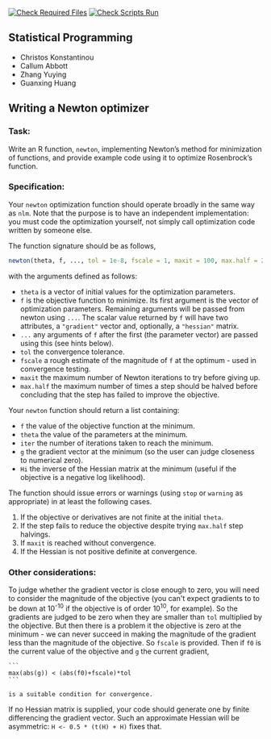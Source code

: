 [![Check Required Files](https://github.com/statprog-s1-2020/hw03_tut01_team08/workflows/Check%20Required%20Files/badge.svg)](https://github.com/statprog-s1-2020/hw03_tut01_team08/actions?query=workflow:%22Check%20Required%20Files%22) [![Check Scripts Run](https://github.com/statprog-s1-2020/hw03_tut01_team08/workflows/Check%20Scripts%20Run/badge.svg)](https://github.com/statprog-s1-2020/hw03_tut01_team08/actions?query=workflow:%22Check%20Scripts%20Run%22)


Statistical Programming 
---------

* Christos Konstantinou 
* Callum Abbott 
* Zhang Yuying 
* Guanxing Huang 


## Writing a Newton optimizer

### Task:

Write an R function, `newton`, implementing Newton’s method for minimization of functions, and provide example code using it to optimize Rosenbrock’s function.

### Specification: 

Your `newton` optimization function should operate broadly in the same way as `nlm`. Note that the purpose is to have an independent implementation: you must code the optimization yourself, not simply call optimization code written by someone else. 

The function signature should be as follows,
```r
newton(theta, f, ..., tol = 1e-8, fscale = 1, maxit = 100, max.half = 20)
```
with the arguments defined as follows:

* `theta` is a vector of initial values for the optimization parameters.
* `f` is the objective function to minimize. Its first argument is the vector of optimization parameters. Remaining arguments will be passed from newton using `...`. The scalar value returned by `f` will have two attributes, a `"gradient"` vector and, optionally, a `"hessian"` matrix.
* `...` any arguments of `f` after the first (the parameter vector) are passed using this (see hints below). 
* `tol` the convergence tolerance.
* `fscale` a rough estimate of the magnitude of `f` at the optimum - used in convergence testing.
* `maxit` the maximum number of Newton iterations to try before giving up.
* `max.half` the maximum number of times a step should be halved before concluding that the step has failed to improve the objective.


Your `newton` function should return a list containing:
* `f` the value of the objective function at the minimum.
* `theta` the value of the parameters at the minimum.
* `iter` the number of iterations taken to reach the minimum.
* `g` the gradient vector at the minimum (so the user can judge closeness to  numerical zero).
* `Hi` the inverse of the Hessian matrix at the minimum (useful if the objective is a negative log likelihood).

The function should issue errors or warnings (using `stop` or `warning` as appropriate) in at least the following cases. 

1. If the objective or derivatives are not finite at the initial `theta`. 
2. If the step fails to reduce the objective despite trying `max.half` step halvings. 
3. If `maxit` is reached without convergence.
4. If the Hessian is not positive definite at convergence.


### Other considerations:

To judge whether the gradient vector is close enough to zero, you will need to consider the magnitude of the objective (you can't expect gradients to to be down at 10<sup>-10</sup> if the objective is of order 10<sup>10</sup>, for example). So the gradients are judged to be zero when they are smaller than `tol` multiplied by the objective. But then there is a problem it the objective is zero at the minimum - we can never succeed in making the magnitude of the gradient less than the magnitude of the objective. So `fscale` is provided. Then if `f0` is the current value of the objective and `g` the current gradient,
    
    ```
    max(abs(g)) < (abs(f0)+fscale)*tol
    ``` 
    
    is a suitable condition for convergence.

If no Hessian matrix is supplied, your code should generate one by finite differencing the gradient vector. Such an approximate Hessian will be asymmetric: `H <- 0.5 * (t(H) + H)` fixes that.

